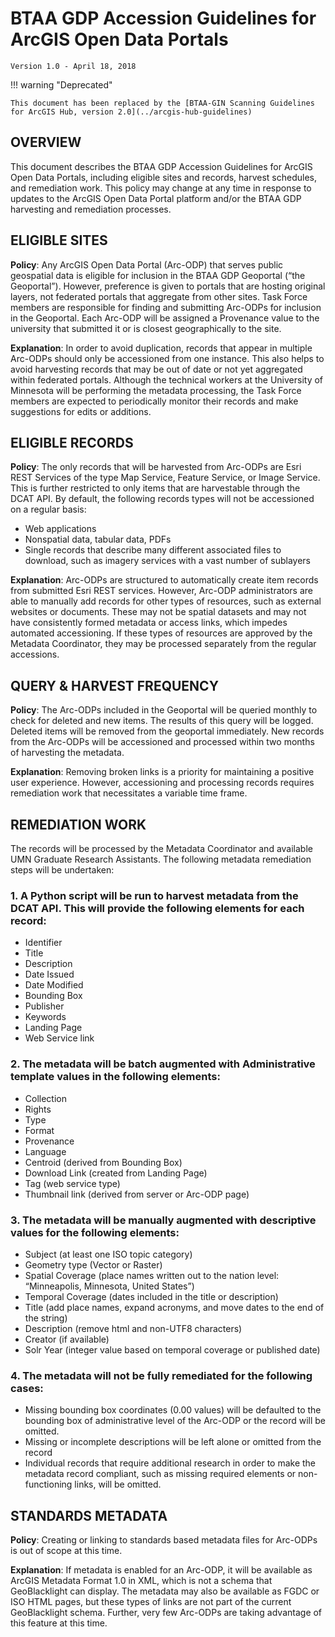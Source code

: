 # BTAA GDP Accession Guidelines for ArcGIS Open Data Portals

`Version 1.0 - April 18, 2018`

!!! warning "Deprecated"

	This document has been replaced by the [BTAA-GIN Scanning Guidelines for ArcGIS Hub, version 2.0](../arcgis-hub-guidelines)

## OVERVIEW

This document describes the BTAA GDP Accession Guidelines for ArcGIS Open Data Portals, including eligible sites and records, harvest schedules, and remediation work. This policy may change at any time in response to updates to the ArcGIS Open Data Portal platform and/or the BTAA GDP harvesting and remediation processes.

## ELIGIBLE SITES

**Policy**: Any ArcGIS Open Data Portal (Arc-ODP) that serves public geospatial data is eligible for inclusion in the BTAA GDP Geoportal (“the Geoportal”). However, preference is given to portals that are hosting original layers, not federated portals that aggregate from other sites. Task Force members are responsible for finding and submitting Arc-ODPs for inclusion in the Geoportal. Each Arc-ODP will be assigned a Provenance value to the university that submitted it or is closest geographically to the site.

**Explanation**: In order to avoid duplication, records that appear in multiple Arc-ODPs should only be accessioned from one instance.  This also helps to avoid harvesting records that may be out of date or not yet aggregated within federated portals. Although the technical workers at the University of Minnesota will be performing the metadata processing, the Task Force members are expected to periodically monitor their records and make suggestions for edits or additions. 

## ELIGIBLE RECORDS

**Policy**: The only records that will be harvested from Arc-ODPs are Esri REST Services of the type Map Service, Feature Service, or Image Service. This is further restricted to only items that are harvestable through the DCAT API. By default, the following records types will not be accessioned on a regular basis:

* Web applications
* Nonspatial data, tabular data, PDFs
* Single records that describe many different associated files to download, such as imagery services with a vast number of sublayers

**Explanation**: Arc-ODPs are structured to automatically create item records from submitted Esri REST services.  However, Arc-ODP administrators are able to manually add records for other types of resources, such as external websites or documents.  These may not be spatial datasets and may not have consistently formed metadata or access links, which impedes automated accessioning. If these types of resources are approved by the Metadata Coordinator, they may be processed separately from the regular accessions.

## QUERY & HARVEST FREQUENCY

**Policy**: The Arc-ODPs included in the Geoportal will be queried monthly to check for deleted and new items.  The results of this query will be logged. Deleted items will be removed from the geoportal immediately.  New records from the Arc-ODPs will be accessioned and processed within two months of harvesting the metadata.  

**Explanation**: Removing broken links is a priority for maintaining a positive user experience. However, accessioning and processing records requires remediation work that necessitates a variable time frame.

## REMEDIATION WORK
The records will be processed by the Metadata Coordinator and available UMN Graduate Research Assistants. The following metadata remediation steps will be undertaken:

### 1. A Python script will be run to harvest metadata from the DCAT API.  This will provide the following elements for each record:

* Identifier
* Title
* Description
* Date Issued
* Date Modified
* Bounding Box
* Publisher
* Keywords
* Landing Page
* Web Service link


### 2. The metadata will be batch augmented with Administrative template values in the following elements:

* Collection
* Rights
* Type
* Format
* Provenance
* Language
* Centroid (derived from Bounding Box)
* Download Link (created from Landing Page)
* Tag (web service type)
* Thumbnail link (derived from server or Arc-ODP page)



### 3. The metadata will be manually augmented with descriptive values for the following elements:

* Subject (at least one ISO topic category)
* Geometry type (Vector or Raster)
* Spatial Coverage (place names written out to the nation level: “Minneapolis, Minnesota, United States”)
* Temporal Coverage (dates included in the title or description)
* Title (add place names, expand acronyms, and move dates to the end of the string)
* Description (remove html and non-UTF8 characters)
* Creator (if available)
* Solr Year  (integer value based on temporal coverage or published date)

### 4. The metadata will not be fully remediated for the following cases:

* Missing bounding box coordinates (0.00 values) will be defaulted to the bounding box of administrative level of the Arc-ODP or the record will be omitted.
* Missing or incomplete descriptions will be left alone or omitted from the record
* Individual records that require additional research in order to make the metadata record compliant, such as missing required elements or non-functioning links, will be omitted.

## STANDARDS METADATA

**Policy**: Creating or linking to standards based metadata files for Arc-ODPs is out of scope at this time.

**Explanation**: If metadata is enabled for an Arc-ODP, it will be available as ArcGIS Metadata Format 1.0 in XML, which is not a schema that GeoBlacklight can display. The metadata may also be available as FGDC or ISO HTML pages, but these types of links are not part of the current GeoBlacklight schema. Further, very few Arc-ODPs are taking advantage of this feature at this time.